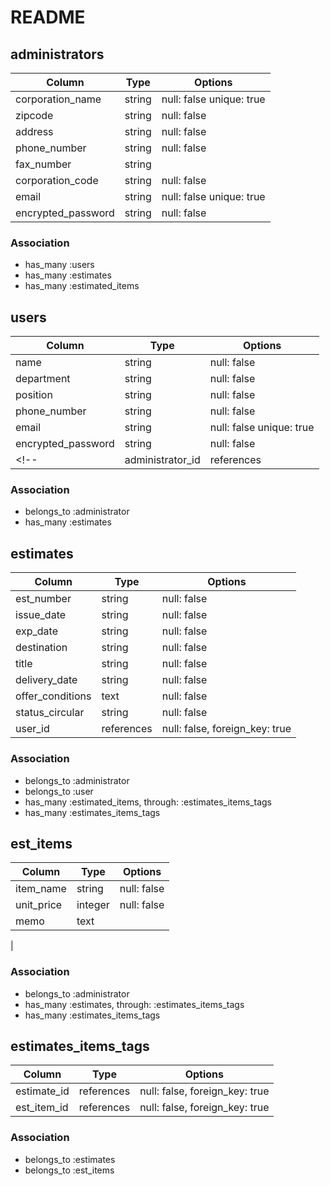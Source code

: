 # README

## administrators
| Column             | Type   | Options                  |
| ------------------ | ------ | ------------------------ |
| corporation_name   | string | null: false unique: true |
| zipcode            | string | null: false              |
| address            | string | null: false              |
| phone_number       | string | null: false              |
| fax_number         | string |                          |
| corporation_code   | string | null: false              |
| email              | string | null: false unique: true |
| encrypted_password | string | null: false              |

### Association
- has_many :users
- has_many :estimates
- has_many :estimated_items


## users
| Column              | Type       | Options                        |
| ------------------- | ---------- | ------------------------------ | 
| name                | string     | null: false                    |
| department          | string     | null: false                    |
| position            | string     | null: false                    |
| phone_number        | string     | null: false                    |
| email               | string     | null: false unique: true       |
| encrypted_password  | string     | null: false                    |
<!-- | administrator_id    | references | null: false, foreign_key: true | -->

### Association
- belongs_to :administrator
- has_many :estimates


## estimates
| Column           | Type       | Options                        |
| ---------------- | ---------- | ------------------------------ |
| est_number       | string     | null: false                    |
| issue_date       | string     | null: false                    |
| exp_date         | string     | null: false                    |
| destination      | string     | null: false                    |
| title            | string     | null: false                    |
| delivery_date    | string     | null: false                    |
| offer_conditions | text       | null: false                    |
| status_circular  | string     | null: false                    |
| user_id          | references | null: false, foreign_key: true |

### Association
- belongs_to :administrator
- belongs_to :user
- has_many :estimated_items, through: :estimates_items_tags
- has_many :estimates_items_tags


## est_items
| Column     | Type    | Options     |
| ---------- | ------- | ----------- |
| item_name  | string  | null: false |
| unit_price | integer | null: false |
| memo       | text    |             |
|

### Association
- belongs_to :administrator
- has_many :estimates, through: :estimates_items_tags
- has_many :estimates_items_tags


## estimates_items_tags

| Column      | Type       | Options                        |
| ----------- | ---------- | ------------------------------ |
| estimate_id | references | null: false, foreign_key: true |
| est_item_id | references | null: false, foreign_key: true |

### Association
- belongs_to :estimates
- belongs_to :est_items